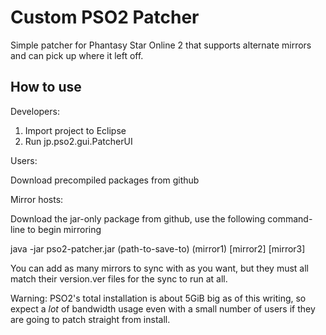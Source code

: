 Custom PSO2 Patcher
===================

Simple patcher for Phantasy Star Online 2 that supports alternate mirrors and
can pick up where it left off.

How to use
----------

Developers:

1. Import project to Eclipse
2. Run jp.pso2.gui.PatcherUI

Users:

Download precompiled packages from github

Mirror hosts:

Download the jar-only package from github, use the following command-line to
begin mirroring

  java -jar pso2-patcher.jar (path-to-save-to) (mirror1) [mirror2] [mirror3]

You can add as many mirrors to sync with as you want, but they must all match
their version.ver files for the sync to run at all.

Warning: PSO2's total installation is about 5GiB big as of this writing, so
expect a _lot_ of bandwidth usage even with a small number of users if they are
going to patch straight from install.